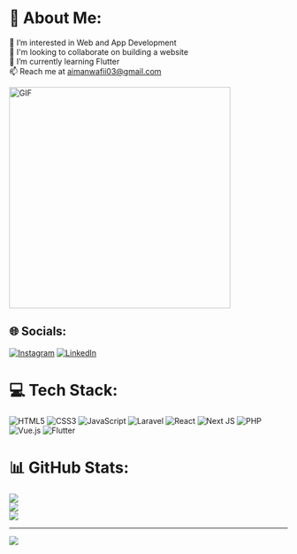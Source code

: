 # 💫 About Me:
👀 I’m interested in Web and App Development<br>👯 I'm looking to collaborate on building a website<br>🌱 I’m currently learning Flutter<br>📫 Reach me at aimanwafii03@gmail.com

<img src="https://media1.giphy.com/media/v1.Y2lkPTc5MGI3NjExOWNudmNmbjRmdG1nNDM4aDA3aTEzbDVhbmV0Njk2OThvcXhlM20yMSZlcD12MV9pbnRlcm5hbF9naWZfYnlfaWQmY3Q9Zw/nR4L10XlJcSeQ/giphy.gif" width="400" alt="GIF" />

## 🌐 Socials:
[![Instagram](https://img.shields.io/badge/Instagram-%23E4405F.svg?logo=Instagram&logoColor=white)](https://instagram.com/aimanwafii_) [![LinkedIn](https://img.shields.io/badge/LinkedIn-%230077B5.svg?logo=linkedin&logoColor=white)](https://linkedin.com/in/aiman-wafii-an-nawal) 

# 💻 Tech Stack:
![HTML5](https://img.shields.io/badge/html5-%23E34F26.svg?style=for-the-badge&logo=html5&logoColor=white) 
![CSS3](https://img.shields.io/badge/css3-%231572B6.svg?style=for-the-badge&logo=css3&logoColor=white) 
![JavaScript](https://img.shields.io/badge/javascript-%23323330.svg?style=for-the-badge&logo=javascript&logoColor=%23F7DF1E) 
![Laravel](https://img.shields.io/badge/laravel-%23FF2D20.svg?style=for-the-badge&logo=laravel&logoColor=white) 
![React](https://img.shields.io/badge/react-%2320232a.svg?style=for-the-badge&logo=react&logoColor=%2361DAFB) 
![Next JS](https://img.shields.io/badge/Next-black?style=for-the-badge&logo=next.js&logoColor=white) 
![PHP](https://img.shields.io/badge/php-%23777BB4.svg?style=for-the-badge&logo=php&logoColor=white) 
![Vue.js](https://img.shields.io/badge/vuejs-%2335495e.svg?style=for-the-badge&logo=vuedotjs&logoColor=%234FC08D) 
![Flutter](https://img.shields.io/badge/Flutter-%2302569B.svg?style=for-the-badge&logo=Flutter&logoColor=white)

# 📊 GitHub Stats:
![](https://github-readme-stats.vercel.app/api?username=Aimannawal&theme=dark&hide_border=false&include_all_commits=true&count_private=true)<br/>
![](https://github-readme-streak-stats.herokuapp.com/?user=Aimannawal&theme=dark&hide_border=false)<br/>
![](https://github-readme-stats.vercel.app/api/top-langs/?username=Aimannawal&theme=dark&hide_border=false&include_all_commits=true&count_private=true&layout=compact)

---
[![](https://visitcount.itsvg.in/api?id=Aimannawal&icon=0&color=0)](https://visitcount.itsvg.in)

<!-- Proudly created with GPRM ( https://gprm.itsvg.in ) -->
